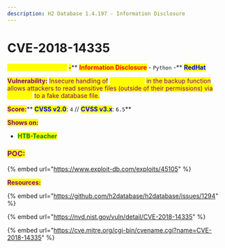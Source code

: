 ```yaml
---
description: H2 Database 1.4.197 - Information Disclosure
---
```


# CVE-2018-14335

<mark style="color:yellow;">**H2 Database 1.4.197**</mark> <mark style="color:purple;">**-**</mark>** **<mark style="color:red;">**Information Disclosure**</mark> <mark style="color:purple;">**-**</mark>** **<mark style="color:orange;">**`Python`**</mark>** **<mark style="color:purple;">**-**</mark> <mark style="color:blue;">**RedHat**</mark>

<mark style="color:purple;">**Vulnerability:**</mark> <mark style="color:purple;"></mark><mark style="color:purple;">Insecure handling of</mark> <mark style="color:yellow;">permissions</mark> <mark style="color:purple;">in the backup function allows attackers to read sensitive files (outside of their permissions) via</mark> <mark style="color:yellow;">asymlink</mark> <mark style="color:purple;">to a fake database file.</mark>

<mark style="color:purple;">**Score:**</mark>** **<mark style="color:blue;">**CVSS v2.0**</mark><mark style="color:purple;">**:**</mark>** **<mark style="color:yellow;">**`4`**</mark>** **<mark style="color:purple;">**//**</mark>** **<mark style="color:blue;">**CVSS v3.x**</mark><mark style="color:purple;">**:**</mark>** **<mark style="color:yellow;">**`6.5`**</mark>

<mark style="color:purple;">**Shows on:**</mark>&#x20;

* <mark style="color:green;">**HTB-Teacher**</mark>

### <mark style="color:purple;">POC:</mark>

{% embed url="https://www.exploit-db.com/exploits/45105" %}

<mark style="color:purple;">**Resources:**</mark>

{% embed url="https://github.com/h2database/h2database/issues/1294" %}

{% embed url="https://nvd.nist.gov/vuln/detail/CVE-2018-14335" %}

{% embed url="https://cve.mitre.org/cgi-bin/cvename.cgi?name=CVE-2018-14335" %}
